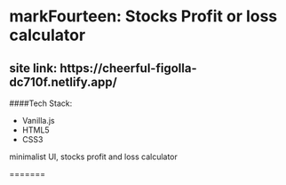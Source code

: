 <h1>markFourteen: Stocks Profit or loss calculator </h1>
<h2>site link: https://cheerful-figolla-dc710f.netlify.app/ </h2>

####Tech Stack:

- Vanilla.js
- HTML5
- CSS3

<p>minimalist UI, stocks profit and loss calculator</p>
=======
